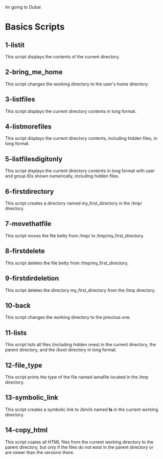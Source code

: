 Im going to Dubai
# Basics Scripts

## 1-listit
This script displays the contents of the current directory.

## 2-bring_me_home
This script changes the working directory to the user's home directory.

## 3-listfiles
This script displays the current directory contents in long format.

## 4-listmorefiles
This script displays the current directory contents, including hidden files, in long format.

## 5-listfilesdigitonly
This script displays the current directory contents in long format with user and group IDs shown numerically, including hidden files.

## 6-firstdirectory
This script creates a directory named my_first_directory in the /tmp/ directory.

## 7-movethatfile
This script moves the file betty from /tmp/ to /tmp/my_first_directory.

## 8-firstdelete
This script deletes the file betty from /tmp/my_first_directory.

## 9-firstdirdeletion
This script deletes the directory my_first_directory from the /tmp directory.

## 10-back
This script changes the working directory to the previous one.

## 11-lists
This script lists all files (including hidden ones) in the current directory, the parent directory, and the /boot directory in long format.

## 12-file_type
This script prints the type of the file named iamafile located in the /tmp directory.

## 13-symbolic_link
This script creates a symbolic link to /bin/ls named __ls__ in the current working directory.

## 14-copy_html
This script copies all HTML files from the current working directory to the parent directory, 
but only if the files do not exist in the parent directory or are newer than the versions there.
